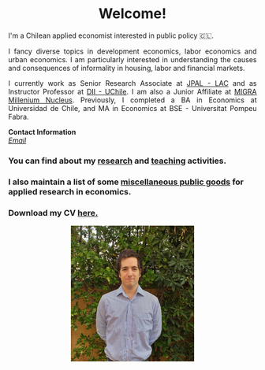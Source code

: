 # <center> Welcome! </center>
I'm a Chilean applied economist interested in public policy 🇨🇱.<br>

<p align="justify">
I fancy diverse topics in development economics, labor economics and urban economics. 
I am particularly interested in understanding the causes and consequences of informality in housing, labor 
and financial markets.</p>

<p align="justify"> I currently work as Senior Research 
Associate at <a href="https://www.povertyactionlab.org/latin-america-caribbean">JPAL - LAC</a> and as 
Instructor Professor at <a href="https://www.dii.uchile.cl/english/">DII - UChile</a>. I am also a Junior Affiliate at <a href = "https://nucleomigra.org/en/">MIGRA Millenium Nucleus</a>.
Previously, I completed a BA in Economics at Universidad de Chile, and MA in Economics at BSE - Universitat Pompeu Fabra.<br> </p>



<b>Contact Information</b> <br>
<i> [Email](mailto:mreyesl@fen.uchile.cl) </i> <br>

### You can find about my [research](https://mreyeslabbe.github.io/research/) and [teaching](https://mreyeslabbe.github.io/teaching/) activities.

### I also maintain a list of some [miscellaneous public goods](https://mreyeslabbe.github.io/resources/) for applied research in economics.

### Download my CV <a href="/docs/assets/CV_MRL.pdf" target="_blank">here.</a>

<center> <img src="/docs/assets/profile_pic.jpeg" width="250"/> </center>


